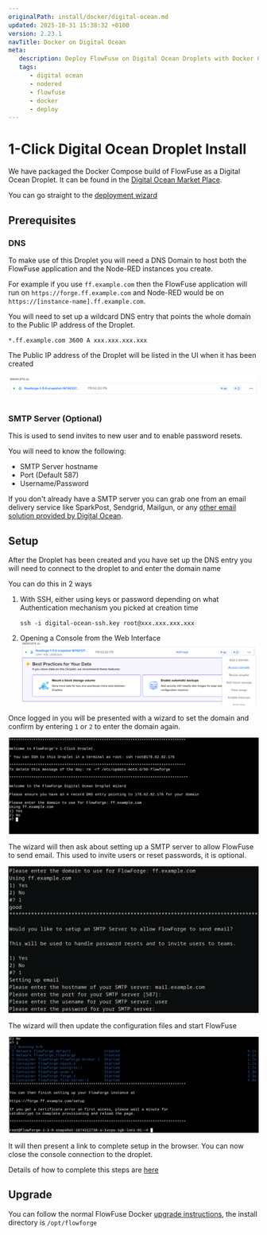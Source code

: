 ```yaml
---
originalPath: install/docker/digital-ocean.md
updated: 2025-10-31 15:38:32 +0100
version: 2.23.1
navTitle: Docker on Digital Ocean
meta:
   description: Deploy FlowFuse on Digital Ocean Droplets with Docker Compose effortlessly. Set up DNS, configure SMTP, and manage Node-RED applications seamlessly.
   tags:
      - digital ocean
      - nodered
      - flowfuse
      - docker
      - deploy
---
```


# 1-Click Digital Ocean Droplet Install

We have packaged the Docker Compose build of FlowFuse as a Digital Ocean Droplet. It can be found in the [Digital Ocean Market Place](https://marketplace.digitalocean.com/apps/flowfuse?refcode=fb23e438a477).

You can go straight to the [deployment wizard](https://marketplace.digitalocean.com/apps/flowfuse?refcode=fb23e438a477&action=deploy)

## Prerequisites

### DNS

To make use of this Droplet you will need a DNS Domain to host both the FlowFuse application and the Node-RED instances you create. 

For example if you use `ff.example.com` then the FlowFuse application will run on `https://forge.ff.example.com` and Node-RED would be on `https://[instance-name].ff.example.com`.

You will need to set up a wildcard DNS entry that points the whole domain to the Public IP address of the Droplet.

```
*.ff.example.com 3600 A xxx.xxx.xxx.xxx
```

The Public IP address of the Droplet will be listed in the UI when it has been created

![Digital Ocean Droplet IP address ](../images/do-public-ip.png)

### SMTP Server (Optional)

This is used to send invites to new user and to enable password resets.

You will need to know the following:

- SMTP Server hostname
- Port (Default 587)
- Username/Password

If you don't already have a SMTP server you can grab one from an email delivery service like 
SparkPost, Sendgrid, Mailgun, or any [other email solution provided by Digital Ocean](https://marketplace.digitalocean.com/category/email).

## Setup

After the Droplet has been created and you have set up the DNS entry you will need to connect to the droplet to and enter the domain name 

You can do this in 2 ways

1. With SSH, either using keys or password depending on what Authentication mechanism you picked at creation time
    ```
    ssh -i digital-ocean-ssh.key root@xxx.xxx.xxx.xxx
    ```
2. Opening a Console from the Web Interface
    ![Digital Ocean Console](../images/do-droplet-console.png)

Once logged in you will be presented with a wizard to set the domain and confirm by entering `1` or `2` to enter the domain again.

![Digital Ocean Wizard](../images/do-wizard.png)

The wizard will then ask about setting up a SMTP server to allow FlowFuse to send email. This used to invite users or reset passwords, 
it is optional.

![Digital Ocean Wizard SMTP](../images/do-wizard-smtp.png)

The wizard will then update the configuration files and start FlowFuse

![Digital Ocean Direct to Setup](../images/do-direct-to-setup.png)

It will then present a link to complete setup in the browser. You can now close the console connection to the droplet.

Details of how to complete this steps are [here](../first-run.md)

## Upgrade

You can follow the normal FlowFuse Docker [upgrade instructions](./README.md#upgrade), the install directory is `/opt/flowforge` 
